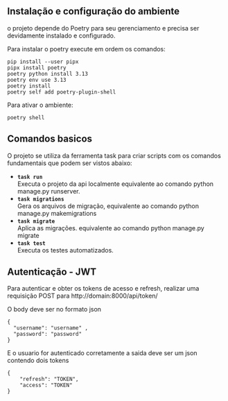 ## Instalação e configuração do ambiente
o projeto depende do Poetry para seu gerenciamento e precisa ser devidamente instalado e configurado.


Para instalar o poetry execute em ordem os comandos:
```
pip install --user pipx
pipx install poetry
poetry python install 3.13
poetry env use 3.13
poetry install
poetry self add poetry-plugin-shell
```

Para ativar o ambiente:
```
poetry shell
```

## Comandos basicos
O projeto se utiliza da ferramenta task para criar scripts com os comandos fundamentais que podem ser vistos abaixo:

- **`task run`**  
  Executa o projeto da api localmente equivalente ao comando python manage.py runserver. 
- **`task migrations`**  
  Gera os arquivos de migração, equivalente ao comando python manage.py makemigrations
- **`task migrate`**  
  Aplica as migrações. equivalente ao comando python manage.py migrate
- **`task test`**  
  Executa os testes automatizados. 


## Autenticação - JWT
Para autenticar e obter os tokens de acesso e refresh, realizar uma requisição POST para  http://domain:8000/api/token/

O body deve ser no formato json
```
{
  "username": "username" ,
  "password": "password"
}
```

E o usuario for autenticado corretamente a saida deve ser um json contendo dois tokens
```
{
    "refresh": "TOKEN",
    "access": "TOKEN"
}
```

